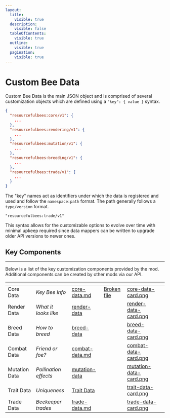 ```yaml
---
layout:
  title:
    visible: true
  description:
    visible: false
  tableOfContents:
    visible: true
  outline:
    visible: true
  pagination:
    visible: true
---
```


# Custom Bee Data

Custom Bee Data is the main JSON object and is comprised of several customization objects which are defined using a `"key": { value }` syntax.&#x20;

```json
{
  "resourcefulbees:core/v1": {
    ...
  },
  "resourcefulbees:rendering/v1": {
    ...
  },
  "resourcefulbees:mutation/v1": {
    ...
  },
  "resourcefulbees:breeding/v1": {
    ...
  },
  "resourcefulbees:trade/v1": {
    ...
  }
}
```

The "key" names act as identifiers under which the data is registered and used and follow the `namespace:path` format. The path generally follows a `type/version` format.

```
"resourcefulbees:trade/v1"
```

This syntax allows for the customizable options to evolve over time with minimal upkeep required since data mappers can be written to upgrade older API versions to newer ones.



## Key Components

***

Below is a list of the key customization components provided by the mod. Additional components can be created by other mods via our API.

<table data-view="cards" data-full-width="false"><thead><tr><th></th><th></th><th data-hidden data-card-target data-type="content-ref"></th><th data-hidden data-type="files"></th><th data-hidden data-card-cover data-type="files"></th><th data-hidden></th></tr></thead><tbody><tr><td>Core Data</td><td><em>Key Bee Info</em></td><td><a href="custom-bee-data/core-data.md">core-data.md</a></td><td><a href="broken-reference">Broken file</a></td><td><a href=".gitbook/assets/core-data-card.png">core-data-card.png</a></td><td></td></tr><tr><td>Render Data</td><td><em>What it looks like</em></td><td><a href="custom-bee-data/render-data/">render-data</a></td><td></td><td><a href=".gitbook/assets/render-data-card.png">render-data-card.png</a></td><td></td></tr><tr><td>Breed Data</td><td><em>How to breed</em></td><td><a href="custom-bee-data/breed-data/">breed-data</a></td><td></td><td><a href=".gitbook/assets/breed-data-card.png">breed-data-card.png</a></td><td></td></tr><tr><td>Combat Data</td><td><em>Friend or foe?</em></td><td><a href="custom-bee-data/combat-data.md">combat-data.md</a></td><td></td><td><a href=".gitbook/assets/combat-data-card.png">combat-data-card.png</a></td><td></td></tr><tr><td>Mutation Data</td><td><em>Pollination effects</em></td><td><a href="custom-bee-data/mutation-data/">mutation-data</a></td><td></td><td><a href=".gitbook/assets/mutation-data-card.png">mutation-data-card.png</a></td><td></td></tr><tr><td>Trait Data</td><td><em>Uniqueness</em></td><td><a href="https://app.gitbook.com/o/GQdOlzzIqftgC5xMgxnG/s/gnHuwBi9dpB112fYP5nw/">Trait Data</a></td><td></td><td><a href=".gitbook/assets/trait-data-card.png">trait-data-card.png</a></td><td></td></tr><tr><td>Trade Data</td><td><em>Beekeeper trades</em></td><td><a href="custom-bee-data/trade-data.md">trade-data.md</a></td><td></td><td><a href=".gitbook/assets/trade-data-card.png">trade-data-card.png</a></td><td></td></tr></tbody></table>

